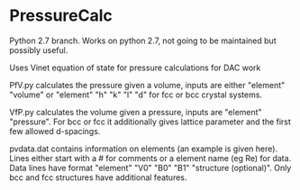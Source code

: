 # PressureCalc

Python 2.7 branch.  Works on python 2.7, not going to be maintained but possibly useful.

Uses Vinet equation of state for pressure calculations for DAC work

PfV.py calculates the pressure given a volume, inputs are either "element" "volume" or "element" "h" "k" "l" "d" for fcc or bcc crystal systems.

VfP.py calculates the volume given a pressure, inputs are "element" "pressure".  For bcc or fcc it additionally gives lattice parameter and the first few allowed d-spacings.


pvdata.dat contains information on elements (an example is given here).  Lines either start with a # for comments or a element name (eg Re) for data.  Data lines have format "element" "V0" "B0" "B1" "structure (optional)".  Only bcc and fcc structures have additional features.

